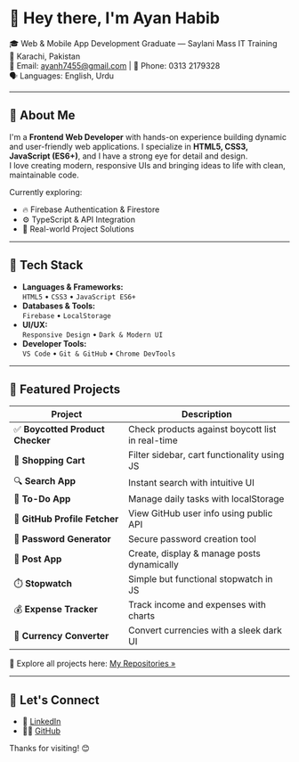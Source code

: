 # 👋 Hey there, I'm Ayan Habib

🎓 Web & Mobile App Development Graduate — Saylani Mass IT Training  
📍 Karachi, Pakistan  
📧 Email: [ayanh7455@gmail.com](mailto:ayanh7455@gmail.com) | 📱 Phone: 0313 2179328  
🗣️ Languages: English, Urdu  

---

## 🚀 About Me  
I'm a **Frontend Web Developer** with hands-on experience building dynamic and user-friendly web applications. I specialize in **HTML5, CSS3, JavaScript (ES6+)**, and I have a strong eye for detail and design.  
I love creating modern, responsive UIs and bringing ideas to life with clean, maintainable code.

Currently exploring:
- 🔥 Firebase Authentication & Firestore  
- ⚙️ TypeScript & API Integration  
- 🎯 Real-world Project Solutions

---

## 🧰 Tech Stack

- **Languages & Frameworks:**  
  `HTML5` • `CSS3` • `JavaScript ES6+`  
- **Databases & Tools:**  
  `Firebase` • `LocalStorage`  
- **UI/UX:**  
  `Responsive Design` • `Dark & Modern UI`  
- **Developer Tools:**  
  `VS Code` • `Git & GitHub` • `Chrome DevTools`

---

## 📌 Featured Projects

| Project                         | Description                                       |
|-------------------------------|---------------------------------------------------|
| ✅ **Boycotted Product Checker** | Check products against boycott list in real-time |
| 🛒 **Shopping Cart**            | Filter sidebar, cart functionality using JS      |
| 🔍 **Search App**               | Instant search with intuitive UI                 |
| 📝 **To-Do App**                | Manage daily tasks with localStorage             |
| 👤 **GitHub Profile Fetcher**   | View GitHub user info using public API           |
| 🔐 **Password Generator**       | Secure password creation tool                    |
| 📰 **Post App**                 | Create, display & manage posts dynamically       |
| ⏱️ **Stopwatch**                | Simple but functional stopwatch in JS            |
| 💰 **Expense Tracker**          | Track income and expenses with charts            |
| 💱 **Currency Converter**       | Convert currencies with a sleek dark UI          |

🔗 Explore all projects here: [My Repositories »](https://github.com/ayanhabib67?tab=repositories)

---

## 🤝 Let's Connect

- 🔗 [LinkedIn](https://www.linkedin.com/in/ayan-habib-5ba315345/)
- 🧑‍💻 [GitHub](https://github.com/ayanhabib67)

Thanks for visiting! 😊  

